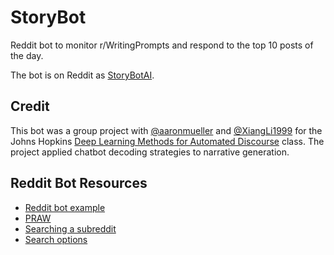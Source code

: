 # StoryBot
Reddit bot to monitor r/WritingPrompts and respond to the top 10 posts of the day.

The bot is on Reddit as [StoryBotAI](https://www.reddit.com/user/StoryBotAI/).

## Credit
This bot was a group project with [@aaronmueller](https://github.com/aaronmueller) and [@XiangLi1999](https://github.com/XiangLi1999) for the Johns Hopkins [Deep Learning Methods for Automated Discourse](https://dialog-systems-class.github.io/) class. The project applied chatbot decoding strategies to narrative generation.

## Reddit Bot Resources
* [Reddit bot example](https://github.com/pocaguirre/LearnThisLanguageUX)
* [PRAW](https://praw.readthedocs.io/en/v7.0.0/tutorials/reply_bot.html)
* [Searching a subreddit](https://praw.readthedocs.io/en/latest/code_overview/models/subreddit.html?highlight=subreddit%20search#praw.models.Subreddit.search)
* [Search options](https://www.reddit.com/wiki/search)


